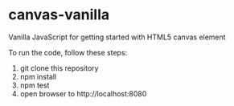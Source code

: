 # canvas-vanilla
Vanilla JavaScript for getting started with HTML5 canvas element

To run the code, follow these steps:
1. git clone this repository
2. npm install
3. npm test
4. open browser to http://localhost:8080
